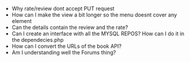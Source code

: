 - Why rate/review dont accept PUT request
- How can I make the view a bit longer so the menu doesnt cover any element
- Can the details contain the review and the rate?
- Can I create an interface with all the MYSQL REPOS? How can I do it in the dependecies.php
- How can I convert the URLs of the book API?
- Am I understanding well the Forums thing?
